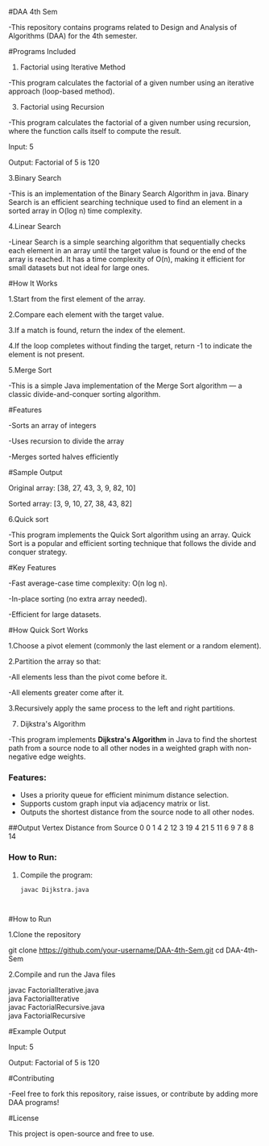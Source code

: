 #DAA 4th Sem

-This repository contains programs related to Design and Analysis of Algorithms (DAA) for the 4th semester.

#Programs Included

1. Factorial using Iterative Method
   
-This program calculates the factorial of a given number using an iterative approach (loop-based method).

3. Factorial using Recursion

-This program calculates the factorial of a given number using recursion, where the function calls itself to compute the result.

Input: 5

Output: Factorial of 5 is 120


3.Binary Search

-This is an implementation of the Binary Search Algorithm in java. Binary Search is an efficient searching technique used to find an element in a sorted array in O(log n) time complexity.

4.Linear Search 

-Linear Search is a simple searching algorithm that sequentially checks each element in an array until the target value is found or the end of the array is reached. It has a time complexity of O(n), making it efficient for small datasets but not ideal for large ones.

#How It Works

1.Start from the first element of the array.

2.Compare each element with the target value.

3.If a match is found, return the index of the element.

4.If the loop completes without finding the target, return -1 to indicate the element is not present.

5.Merge Sort

-This is a simple Java implementation of the Merge Sort algorithm — a classic divide-and-conquer sorting algorithm.

#Features

-Sorts an array of integers

-Uses recursion to divide the array

-Merges sorted halves efficiently

#Sample Output

Original array:
[38, 27, 43, 3, 9, 82, 10]

Sorted array:
[3, 9, 10, 27, 38, 43, 82]

6.Quick sort

-This program implements the Quick Sort algorithm using an array. Quick Sort is a popular and efficient sorting technique that follows the divide and conquer strategy.

#Key Features

-Fast average-case time complexity: O(n log n).

-In-place sorting (no extra array needed).

-Efficient for large datasets.

#How Quick Sort Works

1.Choose a pivot element (commonly the last element or a random element).

2.Partition the array so that:

  -All elements less than the pivot come before it.

  -All elements greater come after it.

3.Recursively apply the same process to the left and right partitions.

7. Dijkstra's Algorithm 

-This program implements **Dijkstra's Algorithm** in Java to find the shortest path from a source node to all other nodes in a weighted graph with non-negative edge weights.

### Features:
- Uses a priority queue for efficient minimum distance selection.
- Supports custom graph input via adjacency matrix or list.
- Outputs the shortest distance from the source node to all other nodes.

##Output
 Vertex  Distance from Source
0        0
1        4
2        12
3        19
4        21
5        11
6        9
7        8
8        14


### How to Run:
1. Compile the program:
   ```bash
   javac Dijkstra.java




#How to Run

1.Clone the repository

git clone https://github.com/your-username/DAA-4th-Sem.git
cd DAA-4th-Sem

2.Compile and run the Java files

javac FactorialIterative.java  
java FactorialIterative  
javac FactorialRecursive.java  
java FactorialRecursive  

#Example Output

Input: 5

Output: Factorial of 5 is 120


#Contributing

-Feel free to fork this repository, raise issues, or contribute by adding more DAA programs!

#License

This project is open-source and free to use.

